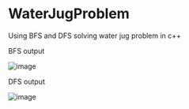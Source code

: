 # WaterJugProblem
Using BFS and DFS solving water jug problem in c++

BFS output
<br>

![image](https://user-images.githubusercontent.com/81670997/192292589-12a2b8bf-2ff2-4505-aefb-9afeaa0ce1a6.png)

DFS output
<br>

![image](https://user-images.githubusercontent.com/81670997/192292868-8884cc45-10b2-4102-bc63-279743e8009d.png)



